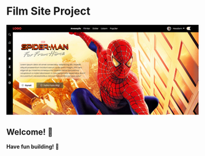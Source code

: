# Film Site Project
![Design preview for film site project](./design/picture.png)

## Welcome! 👋


**Have fun building!** 🚀
